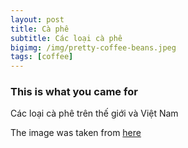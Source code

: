 ```yaml
---
layout: post
title: Cà phê
subtitle: Các loại cà phê
bigimg: /img/pretty-coffee-beans.jpeg
tags: [coffee]
---
```


### This is what you came for

Các loại cà phê trên thế giới và Việt Nam

The image was taken from [here](http://margraonline.com/wp-content/uploads/2015/08/pretty-coffee-beans.jpeg)
